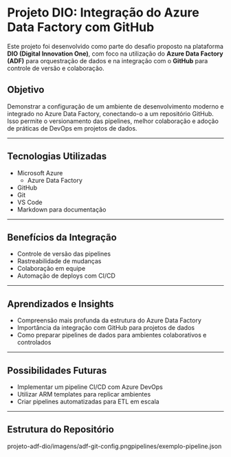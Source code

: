 #  Projeto DIO: Integração do Azure Data Factory com GitHub

Este projeto foi desenvolvido como parte do desafio proposto na plataforma **DIO (Digital Innovation One)**, com foco na utilização do **Azure Data Factory (ADF)** para orquestração de dados e na integração com o **GitHub** para controle de versão e colaboração.

##  Objetivo

Demonstrar a configuração de um ambiente de desenvolvimento moderno e integrado no Azure Data Factory, conectando-o a um repositório GitHub. Isso permite o versionamento das pipelines, melhor colaboração e adoção de práticas de DevOps em projetos de dados.

---

##  Tecnologias Utilizadas

- Microsoft Azure
  - Azure Data Factory
- GitHub
- Git
- VS Code
- Markdown para documentação
---

## Benefícios da Integração

- Controle de versão das pipelines
- Rastreabilidade de mudanças
- Colaboração em equipe
- Automação de deploys com CI/CD

---

## Aprendizados e Insights

- Compreensão mais profunda da estrutura do Azure Data Factory
- Importância da integração com GitHub para projetos de dados
- Como preparar pipelines de dados para ambientes colaborativos e controlados

---

## Possibilidades Futuras

- Implementar um pipeline CI/CD com Azure DevOps
- Utilizar ARM templates para replicar ambientes
- Criar pipelines automatizadas para ETL em escala

---
##  Estrutura  do Repositório
projeto-adf-dio/imagens/adf-git-config.pngpipelines/exemplo-pipeline.json


